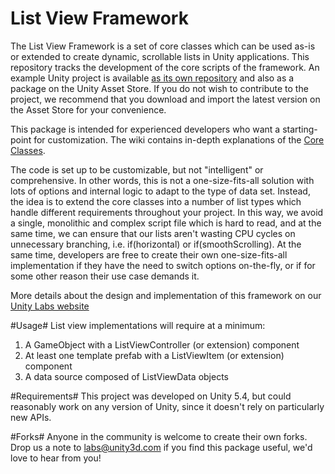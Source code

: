 # List View Framework #

The List View Framework is a set of core classes which  can be used as-is or extended to create dynamic, scrollable lists in Unity applications.  This repository tracks the development of the core scripts of the framework. An example Unity project is available [as its own repository](https://bitbucket.org/Unity-Technologies/list-view-framework) and also as a package on the Unity Asset Store. If you do not wish to contribute to the project, we recommend that you download and import the latest version on the Asset Store for your convenience.

This package is intended for experienced developers who want a starting-point for customization. The wiki contains in-depth explanations of the [Core Classes](https://bitbucket.org/Unity-Technologies/list-view-framework-core/wiki).

The code is set up to be customizable, but not "intelligent" or comprehensive. In other words, this is not a one-size-fits-all solution with lots of options and internal logic to adapt to the type of data set.  Instead, the idea is to extend the core classes into a number of list types which handle different requirements throughout your project.  In this way, we avoid a single, monolithic and complex script file which is hard to read, and at the same time, we can ensure that our lists aren't wasting CPU cycles on unnecessary branching, i.e. if(horizontal) or if(smoothScrolling).  At the same time, developers are free to create their own one-size-fits-all implementation if they have the need to switch options on-the-fly, or if for some other reason their use case demands it.

More details about the design and implementation of this framework on our [Unity Labs website](https://labs.unity.com/article/list-view-framework)

#Usage#
List view implementations will require at a minimum:

1. A GameObject with a ListViewController (or extension) component
2. At least one template prefab with a ListViewItem (or extension) component
3. A data source composed of ListViewData objects

#Requirements#
This project was developed on Unity 5.4, but could reasonably work on any version of Unity, since it doesn't rely on particularly new APIs.

#Forks#
Anyone in the community is welcome to create their own forks. Drop us a note to labs@unity3d.com if you find this package useful, we'd love to hear from you!
